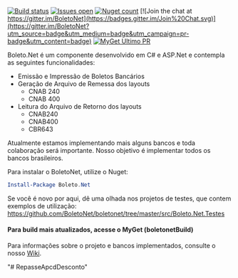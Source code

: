 [![Build status](https://ci.appveyor.com/api/projects/status/tu0uy49drensdlxe?svg=true)](https://ci.appveyor.com/project/carloscds/boletonet)
[![Issues open](http://img.shields.io/github/issues/boletonet/boletonet.svg)](https://huboard.com/boletonet/boletonet)
[![Nuget count](http://img.shields.io/nuget/v/Boleto.Net.svg)](http://www.nuget.org/packages/Boleto.Net/)
[![Join the chat at https://gitter.im/BoletoNet](https://badges.gitter.im/Join%20Chat.svg)](https://gitter.im/BoletoNet?utm_source=badge&utm_medium=badge&utm_campaign=pr-badge&utm_content=badge)
[![MyGet Ultimo PR](https://img.shields.io/myget/boletonetbuild/v/boleto.net.svg)](https://www.myget.org/gallery/boletonetbuild)

Boleto.Net é um componente desenvolvido em C# e ASP.Net e contempla as seguintes funcionalidades:

* Emissão e Impressão de Boletos Bancários
* Geração de Arquivo de Remessa dos layouts
  * CNAB 240
  * CNAB 400
* Leitura do Arquivo de Retorno dos layouts
  * CNAB240
  * CNAB400
  * CBR643

Atualmente estamos implementando mais alguns bancos e toda colaboração será importante. Nosso objetivo é implementar todos os bancos brasileiros.

Para instalar o BoletoNet, utilize o Nuget:

```powershell
Install-Package Boleto.Net
```
Se você é novo por aqui, dê uma olhada nos projetos de testes, que contem exemplos de utilização:
https://github.com/BoletoNet/boletonet/tree/master/src/Boleto.Net.Testes

#### Para build mais atualizados, acesse o MyGet (boletonetBuild)

Para informações sobre o projeto e bancos implementados, consulte o nosso [Wiki](https://github.com/BoletoNet/boletonet/wiki).



"# RepasseApcdDesconto" 
